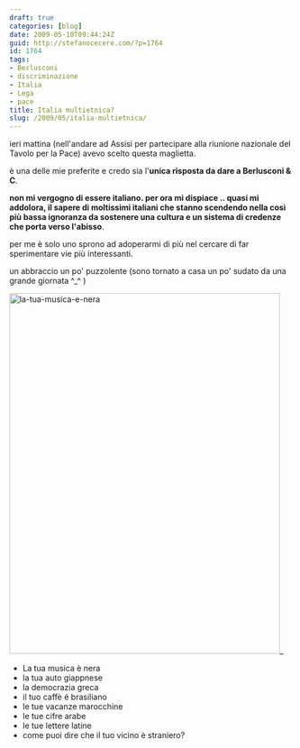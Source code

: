 ```yaml
---
draft: true
categories: [blog]
date: 2009-05-10T09:44:24Z
guid: http://stefanocecere.com/?p=1764
id: 1764
tags:
- Berlusconi
- discriminazione
- Italia
- Lega
- pace
title: Italia multietnica?
slug: /2009/05/italia-multietnica/
---
```


ieri mattina (nell'andare ad Assisi per partecipare alla riunione nazionale del Tavolo per la Pace) avevo scelto questa maglietta.

è una delle mie preferite e credo sia l'**unica risposta da dare a Berlusconi & C**.

**non mi vergogno di essere italiano. per ora mi dispiace .. quasi mi addolora, il sapere di moltissimi italiani che stanno scendendo nella così più bassa ignoranza da sostenere una cultura e un sistema di credenze che porta verso l'abisso**.

per me è solo uno sprono ad adoperarmi di più nel cercare di far sperimentare vie più interessanti.

un abbraccio un po' puzzolente (sono tornato a casa un po' sudato da una grande giornata ^_^ )

<img class="aligncenter size-full wp-image-1765" title="la-tua-musica-e-nera" src="http://stefanocecere.com/wp-content/uploads/sites/3/2009/05/la-tua-musica-e-nera.jpg" alt="la-tua-musica-e-nera" width="480" height="640" srcset="http://stefanocecere.com/wp-content/uploads/sites/3/2009/05/la-tua-musica-e-nera.jpg 480w, http://stefanocecere.com/wp-content/uploads/sites/3/2009/05/la-tua-musica-e-nera-225x300.jpg 225w" sizes="(max-width: 480px) 100vw, 480px" />_</p> 

- La tua musica è nera
- la tua auto giappnese
- la democrazia greca
- il tuo caffè é brasiliano
- le tue vacanze marocchine
- le tue cifre arabe
- le tue lettere latine
- come puoi dire che il tuo vicino è straniero?

</em>